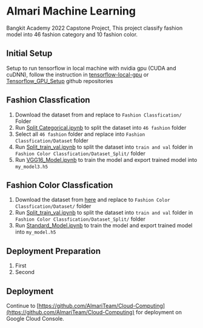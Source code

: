 # Almari Machine Learning
Bangkit Academy 2022 Capstone Project, This project classify fashion model into 46 fashion category and 10 fashion color.

## Initial Setup
Setup to run tensorflow in local machine with nvidia gpu (CUDA and cuDNN), follow the instruction in [tensorflow-local-gpu](https://github.com/feranteef/tensorflow-local-gpu#tensorflow-local-gpu) or [Tensorflow_GPU_Setup](https://github.com/feranteef/Almari/blob/main/Setup/Tensorflow_GPU_Setup.md) github repositories

## Fashion Classfication
1. Download the dataset from and replace to `Fashion Classfication/` Folder
2. Run [Split Categorical.ipynb](https://github.com/feranteef/Almari/blob/main/Fashion%20Classification/Split%20Categorical.ipynb) to split the dataset into `46 fashion` folder
3. Select all `46 fashion` folder and replace into `Fashion Classfication/Dataset` folder
4. Run [Split_train_val.ipynb](https://github.com/feranteef/Almari/blob/main/Fashion%20Classification/Split_train_val.ipynb) to split the dataset into `train and val` folder in `Fashion Color Classfication/Dataset_Split/` folder
5. Run [VGG16_Model.ipynb](https://github.com/feranteef/Almari/blob/main/Fashion%20Classification/VGG16_Model.ipynb) to train the model and export trained model into `my_model3.h5`


## Fashion Color Classfication
1. Download the dataset from [here](https://drive.google.com/file/d/1oEpUbio4mCvsAr2ByPYi-kAfTMqT_BFq/view?usp=sharing) and replace to `Fashion Color Classfication/Dataset/` folder
2. Run [Split_train_val.ipynb](https://github.com/feranteef/Almari/blob/main/Fashion%20Color%20Classfication/Split_train_val.ipynb) to split the dataset into `train and val` folder in `Fashion Color Classfication/Dataset_Split/` folder
3. Run [Standard_Model.ipynb](https://github.com/feranteef/Almari/blob/main/Fashion%20Color%20Classfication/Standard_Model.ipynb) to train the model and export trained model into `my_model.h5`

## Deployment Preparation
1. First
2. Second

## Deployment
Continue to [https://github.com/AlmariTeam/Cloud-Computing](https://github.com/AlmariTeam/Cloud-Computing) for deployment on Google Cloud Console.
